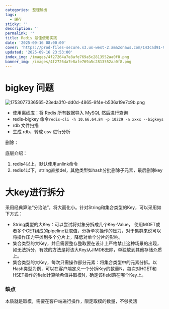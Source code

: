 ```yaml
---
categories: 整理输出
tags:
  - 缓存
sticky: ''
description: ''
permalink: ''
title: Redis 最佳使用实践
date: '2025-09-16 08:00:00'
cover: 'https://prod-files-secure.s3.us-west-2.amazonaws.com/143cad91-961b-48b0-82dc-78fbb6eb5abe/43539cac-2a74-4e44-9693-03381b35e458/106449882_p0.png?X-Amz-Algorithm=AWS4-HMAC-SHA256&X-Amz-Content-Sha256=UNSIGNED-PAYLOAD&X-Amz-Credential=ASIAZI2LB4663FDT2UPL%2F20250917%2Fus-west-2%2Fs3%2Faws4_request&X-Amz-Date=20250917T230039Z&X-Amz-Expires=3600&X-Amz-Security-Token=IQoJb3JpZ2luX2VjEDcaCXVzLXdlc3QtMiJHMEUCIQDnAhyIks9GaygHFzoUOdMStwq3xDLC%2BPm6jCtOdRGR5QIgEXpoSrg211cf07oIG0YBOR6wnis9Fe%2BwuFgKlFvNk5gqiAQIsP%2F%2F%2F%2F%2F%2F%2F%2F%2F%2FARAAGgw2Mzc0MjMxODM4MDUiDEx7pgX3O%2BuLQh9GBircA2%2BjSLq9F%2B%2BK%2F%2FEF%2B9pRQy6NV3ppSrGvE9vTZgCl0gizjqatpUkqmf%2FF21CejqtzVhhciZdAWylXW8ymk6kVV9gLOQJD21OR0mU4Fhg4bAtb6wrvxTXXD1AmN%2BSIL%2BZ%2Fqh1CdsaZXT%2BnIJg%2FnQm63KywXDjCkUzCtrylRpw1SiZtMKJvWT0jBPTrdweEqsfuISJDA3fv85AZbkpfT%2BfK1FkAj0oJg1edUn0tkAwv6Znv%2FXAj8CE09JQXEosqcHsN7I%2FNA9d1BJVKXbkir7wmtcaZSk%2FJ8XfWc66BabUagGKDqNyYuk6abNnV98Ixneik0nRY%2FydrQgZk2L2TtUpBRw1Ns%2FHW%2FQ%2Bv5FO6nS0bj716lMpdV0mjbNBTI7j5Rkit6kPjcFo77vUlBUL%2BMhoNbljEvW6kb6MSUOcMPwowNucqW3H6pPHiZ%2BJlg19vYOy4T5Y16YySkB4xLuIbITLIjIeY7OkJfkDqYXmSJimZVimBfh1MWIblp5o5STvQnv0k%2FmifNfE%2BPubZYSkaPUwOLn7dn0z%2FCxauZZcoY3g0sIvxfDSTRZ4uhmS5smRqpxYelJTOLcXS7xpJzgayHmJBhOMtiYDFUgYau4UJSNZ793yH7oGjs7zJDMRZTEhoMPz1rMYGOqUBFsVyuhM1xlgJaBnbAmapjJebr%2FNOTEN3GgSFe%2FzK149YVh2PGPZPFf1CtQCFXbMqo8oS8a0Cufe%2BvGEw00nitsidC1UQRZTn4QXa0N7qz4d9nADmTeeXAenvUnTGeZAsSJSYKhKwL1J5S9mucf%2Fo7YKLyap0VmjXVSKuEBrPQrz4i%2F%2F1xpJVPx5FyTJ3%2BDS%2BjokpB%2B3qcKUvSi%2B7SokGwegxEv%2Fi&X-Amz-Signature=c61deeca7c2e4e41e88cb7046f28109323b70f64744b433b82b945426d788268&X-Amz-SignedHeaders=host&x-amz-checksum-mode=ENABLED&x-id=GetObject'
updated: '2025-09-16 23:53:00'
index_img: /images/4f27264a7e8afe769a5c2813552aa0f8.png
banner_img: /images/4f27264a7e8afe769a5c2813552aa0f8.png
---
```


# bigkey 问题


![1753077336565-23eda3f0-dd0d-4865-9f4e-b536a19e7c9b.png](/images/c6758344cbe13f3ebf0f8718f40ab3f3.png)

- 使用离线库：将 Redis 所有数据导入 MySQL 然后进行查询
- redis-bigkey 命令`redis-cli -h 10.66.64.84 -p 10229 -a xxxx --bigkeys`
- rdb 文件扫描
- 生成 rdb，转成 csv 进行分析

删除：


底层介绍：

1. redis4以上，默认使用unlink命令
2. redis4以下，string直接del，其他类型如hash分批删除子元素，最后删除key

# 大key进行拆分


采用经典算法“分治法”，将大而化小。针对String和集合类型的Key，可以采用如下方式：

- String类型的大Key：可以尝试将对象分拆成几个Key-Value， 使用MGET或者多个GET组成的pipeline获取值，分拆单次操作的压力，对于集群来说可以将操作压力平摊到多个分片上，降低对单个分片的影响。
- 集合类型的大Key，并且需要整存整取要在设计上严格禁止这种场景的出现，如无法拆分，有效的方法是将该大Key从JIMDB去除，单独放到其他存储介质上。
- 集合类型的大Key，每次只需操作部分元素：将集合类型中的元素分拆。以Hash类型为例，可以在客户端定义一个分拆Key的数量N，每次对HGET和HSET操作的field计算哈希值并取模N，确定该field落在哪个Key上。

### 缺点


本质就是取模，需要在客户端进行操作，限定取模的数量，不够灵活

